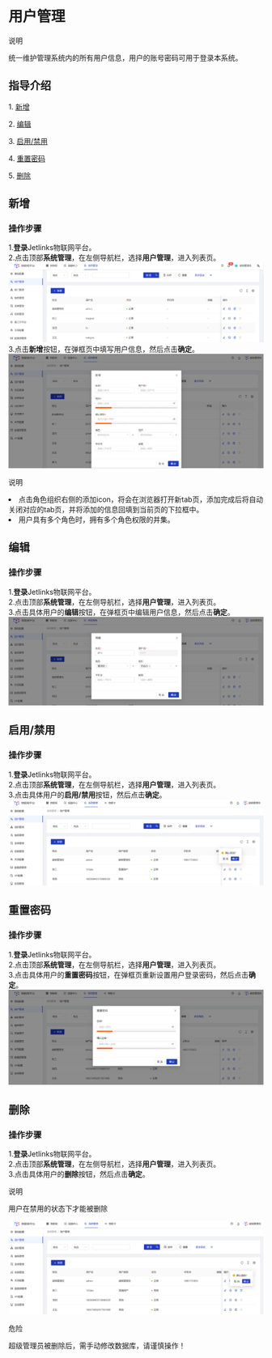 # 用户管理
<div class='explanation primary'>
  <p class='explanation-title-warp'>
    <span class='iconfont icon-bangzhu explanation-icon'></span>
    <span class='explanation-title font-weight'>说明</span>
  </p>
  统一维护管理系统内的所有用户信息，用户的账号密码可用于登录本系统。
</div>

## 指导介绍

  <p>1. <a href="/System_settings/System_user_management.html#新增" >新增</a></p>
  <p>2. <a href="/System_settings/System_user_management.html#编辑" >编辑</a></p>
  <p>3. <a href="/System_settings/System_user_management.html#启用-禁用" >启用/禁用</a></p>
  <p>4. <a href="/System_settings/System_user_management.html#重置密码" >重置密码</a></p>
  <p>5. <a href="/System_settings/System_user_management.html#删除" >删除</a></p>

## 新增
### 操作步骤
1.**登录**Jetlinks物联网平台。</br>
2.点击顶部**系统管理**，在左侧导航栏，选择**用户管理**，进入列表页。</br>
![](./img/147.png)
3.点击**新增**按钮，在弹框页中填写用户信息，然后点击**确定**。</br>
![](./img/148.png)

<div class='explanation primary'>
  <p class='explanation-title-warp'>
    <span class='iconfont icon-bangzhu explanation-icon'></span>
    <span class='explanation-title font-weight'>说明</span>
  </p>
  <li>点击角色组织右侧的添加icon，将会在浏览器打开新tab页，添加完成后将自动关闭对应的tab页，并将添加的信息回填到当前页的下拉框中。</li>
  <li>用户具有多个角色时，拥有多个角色权限的并集。</li>
</div>


## 编辑
### 操作步骤
1.**登录**Jetlinks物联网平台。</br>
2.点击顶部**系统管理**，在左侧导航栏，选择**用户管理**，进入列表页。</br>
3.点击具体用户的**编辑**按钮，在弹框页中编辑用户信息，然后点击**确定**。</br>
![](./img/150.png)

## 启用/禁用
### 操作步骤
1.**登录**Jetlinks物联网平台。</br>
2.点击顶部**系统管理**，在左侧导航栏，选择**用户管理**，进入列表页。</br>
3.点击具体用户的**启用/禁用**按钮，然后点击**确定**。</br>
![](./img/151.png)

## 重置密码
### 操作步骤
1.**登录**Jetlinks物联网平台。</br>
2.点击顶部**系统管理**，在左侧导航栏，选择**用户管理**，进入列表页。</br>
3.点击具体用户的**重置密码**按钮，在弹框页重新设置用户登录密码，然后点击**确定**。</br>
![](./img/154.png)

## 删除
### 操作步骤
1.**登录**Jetlinks物联网平台。</br>
2.点击顶部**系统管理**，在左侧导航栏，选择**用户管理**，进入列表页。</br>
3.点击具体用户的**删除**按钮，然后点击**确定**。</br>

<div class='explanation primary'>
  <p class='explanation-title-warp'>
    <span class='iconfont icon-bangzhu explanation-icon'></span>
    <span class='explanation-title font-weight'>说明</span>
  </p>
  用户在禁用的状态下才能被删除
</div>

![](./img/153.png)
<div class='explanation error'>
  <p class='explanation-title-warp'>
    <span class='iconfont icon-jinggao explanation-icon'></span>
    <span class='explanation-title font-weight'>危险</span>
  </p>
   超级管理员被删除后，需手动修改数据库，请谨慎操作！
</div>

